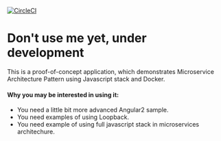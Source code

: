 [![CircleCI](https://circleci.com/gh/byavv/funny-market.svg?style=svg)](https://circleci.com/gh/byavv/funny-market)
# Don't use me yet, under development

This is a proof-of-concept application, which demonstrates Microservice Architecture Pattern using Javascript stack and Docker.


#### Why you may be interested in using it:
- You need a little bit more advanced Angular2 sample.
- You need examples of using Loopback.
- You need example of using full javascript stack in microservices architechure.


